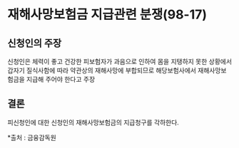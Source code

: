 # 재해사망보험금 지급관련 분쟁(98-17)

## 신청인의 주장

신청인은 체력이 좋고 건강한 피보험자가 과음으로 인하여 몸을 지탱하지 못한 상황에서 갑자기 질식사함에 따라 약관상의 재해사망에 부합되므로 해당보험사에서 재해사망보험금을 지급해 주어야 한다고 주장

## 결론

피신청인에 대한 신청인의 재해사망보험금의 지급청구를 각하한다.

*출처 : 금융감독원

